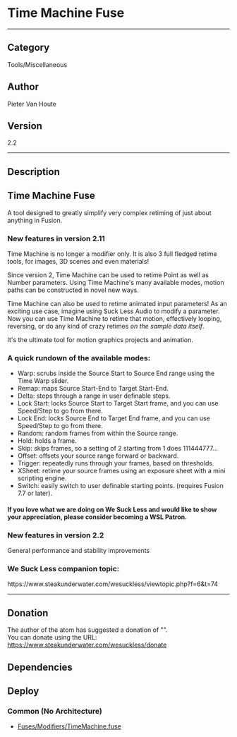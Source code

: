 # Time Machine Fuse
___

## Category
Tools/Miscellaneous

## Author
Pieter Van Houte

## Version
2.2

___

## Description
<h2>Time Machine Fuse</h2>
	
<p>A tool designed to greatly simplify very complex retiming of just about anything in Fusion.</p>

<h3>New features in version 2.11</h3>
<p>Time Machine is no longer a modifier only. It is also 3 full fledged retime tools, for images, 3D scenes and even materials!</p>
<p>Since version 2, Time Machine can be used to retime Point as well as Number parameters. Using Time Machine's many available modes, motion paths can be constructed in novel new ways.</p>

<p>Time Machine can also be used to retime animated input parameters! As an exciting use case, imagine using Suck Less Audio to modify a parameter.<br>
Now you can use Time Machine to retime that motion, effectively looping, reversing, or do any kind of crazy retimes <i>on the sample data itself</i>.</p>

<p>It's the ultimate tool for motion graphics projects and animation.</p>
	
<h3>A quick rundown of the available modes:</h3>

<ul>
<li>Warp: scrubs inside the Source Start to Source End range using the Time Warp slider.</li>
<li>Remap: maps Source Start-End to Target Start-End.</li>
<li>Delta: steps through a range in user definable steps.</li>
<li>Lock Start: locks Source Start to Target Start frame, and you can use Speed/Step to go from there.</li>
<li>Lock End: locks Source End to Target End frame, and you can use Speed/Step to go from there.</li>
<li>Random: random frames from within the Source range.</li>
<li>Hold: holds a frame.</li>
<li>Skip: skips frames, so a setting of 2 starting from 1 does 111444777...</li>
<li>Offset: offsets your source range forward or backward.</li>
<li>Trigger: repeatedly runs through your frames, based on thresholds.</li>
<li>XSheet: retime your source frames using an exposure sheet with a mini scripting engine.</li>
<li>Switch: easily switch to user definable starting points. (requires Fusion 7.7 or later).</li>
</ul>	

<h4>If you love what we are doing on We Suck Less and would like to show your appreciation, please consider becoming a WSL Patron.</h4>

<h3>New features in version 2.2</h3>
<p>General performance and stability improvements</p>
	
<h3>We Suck Less companion topic:</h3>
<p>https://www.steakunderwater.com/wesuckless/viewtopic.php?f=6&t=74</p>
	

___

## Donation
The author of the atom has suggested a donation of "".  
You can donate using the URL: <a href="https://www.steakunderwater.com/wesuckless/donate" class="button">https://www.steakunderwater.com/wesuckless/donate</a>
## Dependencies

## Deploy

### Common (No Architecture)

<ul>
<li><a href="https://gitlab.com/WeSuckLess/Reactor/-/blob/master/Atoms/com.PieterVanHoute.TimeMachine/Fuses/Modifiers/TimeMachine.fuse?ref_type=heads">Fuses/Modifiers/TimeMachine.fuse</a></li>
</ul>
